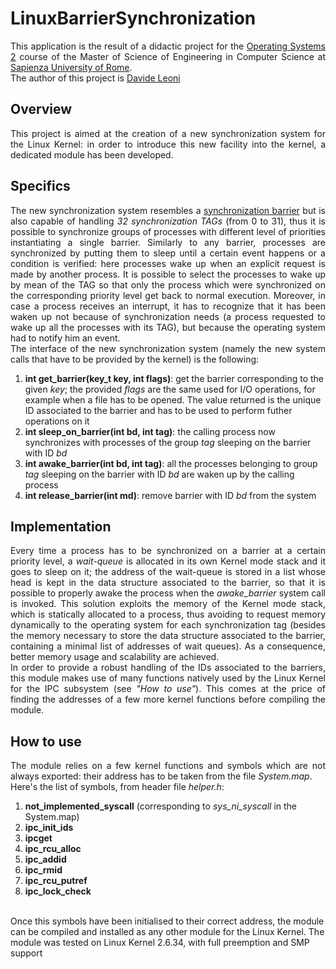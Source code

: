 # LinuxBarrierSynchronization
<p align="justify">
This application is the result of a didactic project for the
<a href="http://www.dis.uniroma1.it/~quaglia/DIDATTICA/SO-II-6CRM/">
Operating Systems 2</a> course of the Master of Science of
Engineering in Computer Science at <a href="http://cclii.dis.uniroma1.it/?q=it/msecs">Sapienza University of Rome</a>.
<br>
The author of this project is <a href="https://www.linkedin.com/in/leonidavide">Davide Leoni</a>
</p>
<h2>Overview</h2>
<p align="justify">
This project is aimed at the creation of a new synchronization system for the Linux Kernel: in order to introduce this new facility into the kernel, a dedicated module has been developed.
</p>
<h2>Specifics</h2>
<p align="justify">
The new synchronization system resembles a <a href="https://en.wikipedia.org/wiki/Barrier_%28computer_science%29">synchronization barrier</a> but is also capable of handling <i> 32 synchronization TAGs</i> (from 0 to 31), thus it is possible to synchronize groups of processes with different level of priorities instantiating a single barrier. Similarly to any barrier, processes are synchronized by putting them to sleep until a certain event happens or a condition is verified: here processes wake up when an explicit request is made by another process. It is possible to select the processes to wake up by mean of the TAG so that only the process which were synchronized on the corresponding priority level get back to normal execution. Moreover, in case a process receives an interrupt, it has to recognize that it has been waken up not because of synchronization needs (a process requested to wake up all the processes with its TAG), but because the operating system had to notify him an event.
<br>
The interface of the new synchronization system (namely the new system calls that have to be provided by the kernel) is the following:
<ol type="1">
<li><b>int get_barrier(key_t key, int flags)</b>: get the barrier corresponding to the given <i>key</i>; the provided <i>flags</i> are the same used for I/O operations, for example when a file has to be opened. The value returned is the unique ID associated to the barrier and has to be used to perform futher operations on it</li>
<li><b>int sleep_on_barrier(int bd, int tag)</b>: the calling process now synchronizes with processes of the group <i>tag</i> sleeping on the barrier with ID <i>bd</i></li>
<li><b>int awake_barrier(int bd, int tag)</b>: all the processes belonging to group <i>tag</i> sleeping on the barrier with ID <i>bd</i> are waken up by the calling process</li>
<li><b>int release_barrier(int md)</b>: remove barrier with ID <i>bd</i> from the system</li>
</ol>
</p>
<h2>Implementation</h2>
<p align="justify">
Every time a process has to be synchronized on a barrier at a certain priority level, a <i>wait-queue</i> is allocated in its own Kernel mode stack and it goes to sleep on it; the address of the wait-queue is stored in a list whose head is kept in the data structure associated to the barrier, so that it is possible to properly awake the process when the <i>awake_barrier</i> system call is invoked. This solution exploits the memory of the Kernel mode stack, which is statically allocated to a process, thus avoiding to request memory dynamically to the operating system for each synchronization tag (besides the memory necessary to store the data structure associated to the barrier, containing a minimal list of addresses of wait queues). As a consequence, better memory usage and scalability are achieved.
<br>
In order to provide a robust handling of the IDs associated to the barriers, this module makes use of many functions natively used by the Linux Kernel for the IPC subsystem (see <i>"How to use"</i>). This comes at the price of finding the addresses of a few more kernel functions before compiling the module.
</p>
<h2>How to use</h2>
<p align="justify">
The module relies on a few kernel functions and symbols which are not always exported: their address has to be taken from the file <i>System.map</i>.
<br>
Here's the list of symbols, from header file <i>helper.h</i>:
<ol type="1">
<li><b>not_implemented_syscall</b> (corresponding to <i>sys_ni_syscall</i> in the System.map)</li>
<li><b>ipc_init_ids</b></li>
<li><b>ipcget</b></li>
<li><b>ipc_rcu_alloc</b></li>
<li><b>ipc_addid</b></li>
<li><b>ipc_rmid</b></li>
<li><b>ipc_rcu_putref</b></li>
<li><b>ipc_lock_check</b></li>
</ol>
<br>
Once this symbols have been initialised to their correct address, the module can be compiled and installed as any other module for the Linux Kernel.
The module was tested on Linux Kernel 2.6.34, with full preemption and SMP support
</p>
